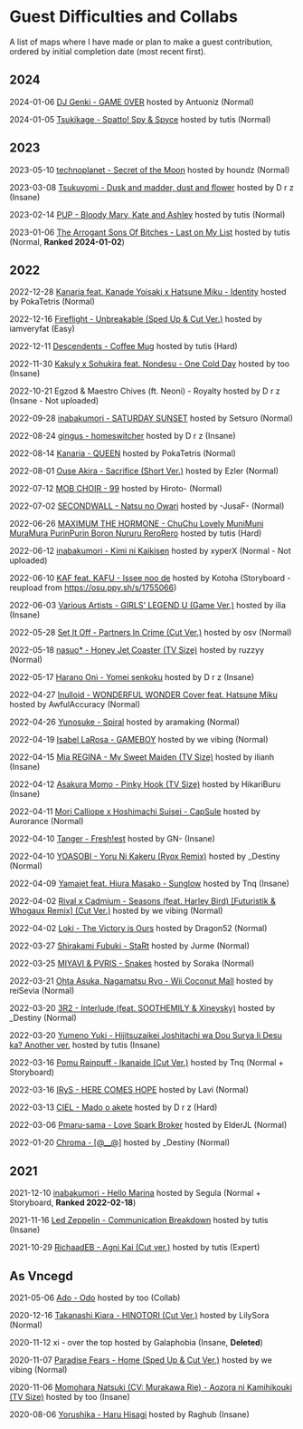 # Guest Difficulties and Collabs

A list of maps where I have made or plan to make a guest contribution, ordered by initial completion date (most recent first).

## 2024

2024-01-06 [DJ Genki - GAME 0VER](https://osu.ppy.sh/b/4442435) hosted by Antuoniz (Normal)

2024-01-05 [Tsukikage - Spatto! Spy & Spyce](https://osu.ppy.sh/b/4441563) hosted by tutis (Normal)

## 2023

2023-05-10 [technoplanet - Secret of the Moon](https://osu.ppy.sh/b/4134840) hosted by houndz (Normal)

2023-03-08 [Tsukuyomi - Dusk and madder, dust and flower](https://osu.ppy.sh/b/4045801) hosted by D r z (Insane)

2023-02-14 [PUP - Bloody Mary, Kate and Ashley](https://osu.ppy.sh/b/4014006) hosted by tutis (Normal)

2023-01-06 [The Arrogant Sons Of Bitches - Last on My List](https://osu.ppy.sh/b/3957557) hosted by tutis (Normal, **Ranked 2024-01-02**)

## 2022

2022-12-28 [Kanaria feat. Kanade Yoisaki x Hatsune Miku - Identity](https://osu.ppy.sh/b/3945443) hosted by PokaTetris (Normal)

2022-12-16 [Fireflight - Unbreakable (Sped Up & Cut Ver.)](https://osu.ppy.sh/b/3927285) hosted by iamveryfat (Easy)

2022-12-11 [Descendents - Coffee Mug](https://osu.ppy.sh/b/3915790) hosted by tutis (Hard)

2022-11-30 [Kakuly x Sohukira feat. Nondesu - One Cold Day](https://osu.ppy.sh/b/3905862) hosted by too (Insane)

2022-10-21 Egzod & Maestro Chives (ft. Neoni) - Royalty hosted by D r z (Insane - Not uploaded)

2022-09-28 [inabakumori - SATURDAY SUNSET](https://osu.ppy.sh/b/3817128) hosted by Setsuro (Normal)

2022-08-24 [gingus - homeswitcher](https://osu.ppy.sh/b/3769709) hosted by D r z (Insane)

2022-08-14 [Kanaria - QUEEN](https://osu.ppy.sh/b/3752851) hosted by PokaTetris (Normal)

2022-08-01 [Ouse Akira - Sacrifice (Short Ver.)](https://osu.ppy.sh/b/3732624) hosted by Ezler (Normal)

2022-07-12 [MOB CHOIR - 99](https://osu.ppy.sh/b/3702851) hosted by Hiroto- (Normal)

2022-07-02 [SECONDWALL - Natsu no Owari](https://osu.ppy.sh/b/3686753) hosted by -JusaF- (Normal)

2022-06-26 [MAXIMUM THE HORMONE - ChuChu Lovely MuniMuni MuraMura PurinPurin Boron Nururu ReroRero](https://osu.ppy.sh/b/3682373) hosted by tutis (Hard)

2022-06-12 [inabakumori - Kimi ni Kaikisen](https://osu.ppy.sh/s/1725714) hosted by xyperX (Normal - Not uploaded)

2022-06-10 [KAF feat. KAFU - Issee noo de](https://osu.ppy.sh/s/1782440) hosted by Kotoha (Storyboard - reupload from https://osu.ppy.sh/s/1755066)

2022-06-03 [Various Artists - GIRLS' LEGEND U (Game Ver.)](https://osu.ppy.sh/b/3641662) hosted by ilia (Insane)

2022-05-28 [Set It Off - Partners In Crime (Cut Ver.)](https://osu.ppy.sh/b/3631267) hosted by osv (Normal)

2022-05-18 [nasuo* - Honey Jet Coaster (TV Size)](https://osu.ppy.sh/b/3615818) hosted by ruzzyy (Normal)

2022-05-17 [Harano Oni - Yomei senkoku](https://osu.ppy.sh/b/3615901) hosted by D r z (Insane)

2022-04-27 [Inulloid - WONDERFUL WONDER Cover feat. Hatsune Miku](https://osu.ppy.sh/b/3586917) hosted by AwfulAccuracy (Normal)

2022-04-26 [Yunosuke - Spiral](https://osu.ppy.sh/b/3584229) hosted by aramaking (Normal)

2022-04-19 [Isabel LaRosa - GAMEBOY](https://osu.ppy.sh/b/3572687) hosted by we vibing (Normal)

2022-04-15 [Mia REGINA - My Sweet Maiden (TV Size)](https://osu.ppy.sh/b/3564964) hosted by ilianh (Insane)

2022-04-12 [Asakura Momo - Pinky Hook (TV Size)](https://osu.ppy.sh/b/3559024) hosted by HikariBuru (Insane)

2022-04-11 [Mori Calliope x Hoshimachi Suisei - CapSule](https://osu.ppy.sh/b/3557356) hosted by Aurorance (Normal)

2022-04-10 [Tanger - Fresh!est](https://osu.ppy.sh/b/3555362) hosted by GN- (Insane)

2022-04-10 [YOASOBI - Yoru Ni Kakeru (Ryox Remix)](https://osu.ppy.sh/b/3555441) hosted by _Destiny (Normal)

2022-04-09 [Yamajet feat. Hiura Masako - Sunglow](https://osu.ppy.sh/b/3552325) hosted by Tnq (Insane)

2022-04-02 [Rival x Cadmium - Seasons (feat. Harley Bird) [Futuristik & Whogaux Remix] (Cut Ver.)](https://osu.ppy.sh/b/3542073) hosted by we vibing (Normal)

2022-04-02 [Loki - The Victory is Ours](https://osu.ppy.sh/b/3543627) hosted by Dragon52 (Normal)

2022-03-27 [Shirakami Fubuki - StaRt](https://osu.ppy.sh/b/3533620) hosted by Jurme (Normal)

2022-03-25 [MIYAVI & PVRIS - Snakes](https://osu.ppy.sh/b/3529213) hosted by Soraka (Normal)

2022-03-21 [Ohta Asuka, Nagamatsu Ryo - Wii Coconut Mall](https://osu.ppy.sh/b/3524414) hosted by reiSevia (Normal)

2022-03-20 [3R2 - Interlude (feat. SOOTHEMILY & Xinevsky)](https://osu.ppy.sh/b/3523928) hosted by _Destiny (Normal)

2022-03-20 [Yumeno Yuki - Hijitsuzaikei Joshitachi wa Dou Surya Ii Desu ka? Another ver.](https://osu.ppy.sh/b/3522426) hosted by tutis (Insane)

2022-03-16 [Pomu Rainpuff - Ikanaide (Cut Ver.)](https://osu.ppy.sh/b/3516484) hosted by Tnq (Normal + Storyboard)

2022-03-16 [IRyS - HERE COMES HOPE](https://osu.ppy.sh/b/3517237) hosted by Lavi (Normal)

2022-03-13 [CIEL - Mado o akete](https://osu.ppy.sh/b/3512130) hosted by D r z (Hard)

2022-03-06 [Pmaru-sama - Love Spark Broker](https://osu.ppy.sh/b/3505824) hosted by ElderJL (Normal)

2022-01-20 [Chroma - [@__@]](https://osu.ppy.sh/b/3431259) hosted by _Destiny (Normal)

## 2021

2021-12-10 [inabakumori - Hello Marina](https://osu.ppy.sh/b/3364074) hosted by Segula (Normal + Storyboard, **Ranked 2022-02-18**)

2021-11-16 [Led Zeppelin - Communication Breakdown](https://osu.ppy.sh/b/3326006) hosted by tutis (Insane)

2021-10-29 [RichaadEB - Agni Kai (Cut ver.)](https://osu.ppy.sh/b/3595709) hosted by tutis (Expert)

## As Vncegd

2021-05-06 [Ado - Odo](https://osu.ppy.sh/b/2977341) hosted by too (Collab)

2020-12-16 [Takanashi Kiara - HINOTORI (Cut Ver.)](https://osu.ppy.sh/b/2743526) hosted by LilySora (Normal)

2020-11-12 xi - over the top hosted by Galaphobia (Insane, **Deleted**)

2020-11-07 [Paradise Fears - Home (Sped Up & Cut Ver.)](https://osu.ppy.sh/b/2688469) hosted by we vibing (Normal)

2020-11-06 [Momohara Natsuki (CV: Murakawa Rie) - Aozora ni Kamihikouki (TV Size)](https://osu.ppy.sh/b/2686973) hosted by too (Insane)

2020-08-06 [Yorushika - Haru Hisagi](https://osu.ppy.sh/b/2559000) hosted by Raghub (Insane)
